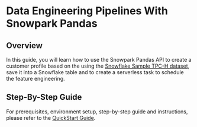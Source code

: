 # Data Engineering Pipelines With Snowpark Pandas

## Overview

In this guide, you will learn how to use the Snowpark Pandas API to create a customer profile based on the using the [Snowflake Sample TPC-H dataset](https://docs.snowflake.com/en/user-guide/sample-data-tpch), save it into a Snowflake table and to create a serverless task to schedule the feature engineering.

## Step-By-Step Guide

For prerequisites, environment setup, step-by-step guide and instructions, please refer to the [QuickStart Guide](https://quickstarts.snowflake.com/guide/data_engineering_pipelines_with_snowpark_pandas/index.html).
